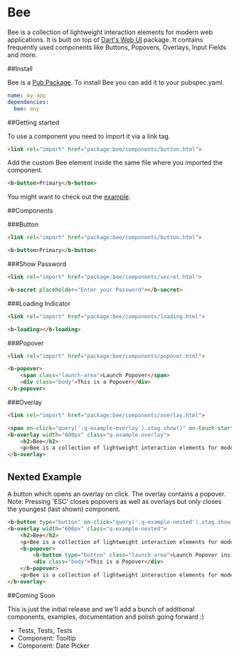 # Bee

Bee is a collection of lightweight interaction elements for modern web applications. It is built on top of [Dart's Web UI](http://www.dartlang.org/articles/web-ui/) package. It contains frequently used components like Buttons, Popovers, Overlays, Input Fields and more.

##Install

Bee is a [Pub Package](http://pub.dartlang.org/packages/bee). To install Bee you can add it to your pubspec.yaml.

```yaml
name: my-app
dependencies:
  bee: any
```

##Getting started

To use a component you need to import it via a link tag.

```html
<link rel="import" href="package:bee/components/button.html">
```

Add the custom Bee element inside the same file where you imported the component.

```html
<b-button>Primary</b-button>
```

You might want to check out the [example](https://github.com/blossom/bee/tree/master/example).

##Components

###Button

```html
<link rel="import" href="package:bee/components/button.html">
```

```html
<b-button>Primary</b-button>
```

###Show Password

```html
<link rel="import" href="package:bee/components/secret.html">
```

```html
<b-secret placeholder="Enter your Password"></b-secret>
```

###Loading Indicator

```html
<link rel="import" href="package:bee/components/loading.html">
```

```html
<b-loading></b-loading>
```

###Popover

```html
<link rel="import" href="package:bee/components/popover.html">
```

```html
<b-popover>
    <span class="launch-area">Launch Popover</span>
    <div class="body">This is a Popover</div>
</b-popover>
```

###Overlay

```html
<link rel="import" href="package:bee/components/overlay.html">
```

```html
<span on-click="query('.q-example-overlay').xtag.show()" on-touch-start="query('.q-example-overlay').xtag.show()">Launch Overlay</span>
<b-overlay width="600px" class="q-example-overlay">
    <h2>Bee</h2>
    <p>Bee is a collection of lightweight interaction elements for modern web applications. It is built on top of Dart's Web UI package. It contains frequently used components like Buttons, Popovers, Overlays, Input Fields and more.</p>
</b-overlay>
```

## Nexted Example

A button which opens an overlay on click. The overlay contains a popover.
Note: Pressing 'ESC' closes popovers as well as overlays but only closes the youngest (last shown) component.

```html
<b-button type="button" on-click="query('.q-example-nested').xtag.show()" on-touch-start="query('.q-example-nested').xtag.show()">Launch Overlay</b-button>
<b-overlay width="600px" class="q-example-nested">
    <h2>Bee</h2>
    <p>Bee is a collection of lightweight interaction elements for modern web applications. It is built on top of Dart's Web UI package. It contains frequently used components like Buttons, Popovers, Overlays, Input Fields and more.</p>
    <b-popover>
        <b-button type="button" class="launch-area">Launch Popover inside Overlay</b-button>
        <div class="body">This is a Popover</div>
    </b-popover>
    <p>Bee is a collection of lightweight interaction elements for modern web applications. It is built on top of Dart's Web UI package. It contains frequently used components like Buttons, Popovers, Overlays, Input Fields and more.</p>
</b-overlay>
```

##Coming Soon

This is just the initial release and we'll add a bunch of additional components, examples, documentation and polish going forward :)

* Tests, Tests, Tests
* Component: Tooltip
* Component: Date Picker
